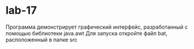 # lab-17
Программа демонстрирует графический интерфейс, разработанный с помощью библиотеки java.awt
Для запуска откройте файл bat, расположенный в папке src
